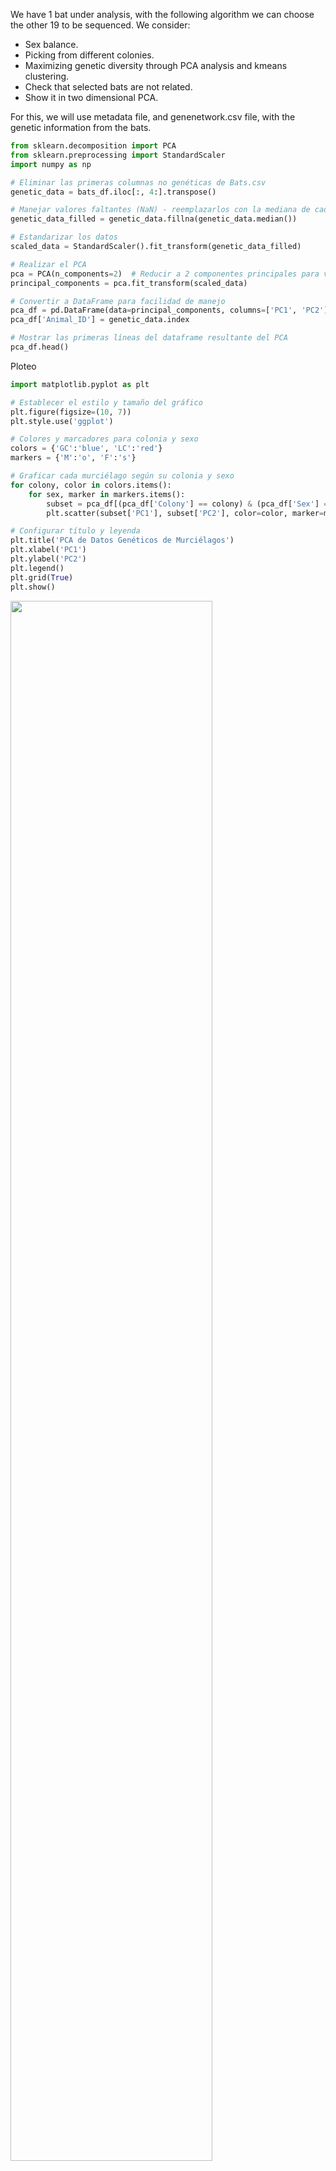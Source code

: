 We have 1 bat under analysis, with the following algorithm we can choose the other 19 to be sequenced. We consider:
 
 - Sex balance.
 - Picking from different colonies.
 - Maximizing genetic diversity through PCA analysis and kmeans clustering.
 - Check that selected bats are not related.
 - Show it in two dimensional PCA.

For this, we will use metadata file, and genenetwork.csv file, with the genetic information from the bats.

```python 
from sklearn.decomposition import PCA
from sklearn.preprocessing import StandardScaler
import numpy as np

# Eliminar las primeras columnas no genéticas de Bats.csv
genetic_data = bats_df.iloc[:, 4:].transpose()

# Manejar valores faltantes (NaN) - reemplazarlos con la mediana de cada columna
genetic_data_filled = genetic_data.fillna(genetic_data.median())

# Estandarizar los datos
scaled_data = StandardScaler().fit_transform(genetic_data_filled)

# Realizar el PCA
pca = PCA(n_components=2)  # Reducir a 2 componentes principales para visualización
principal_components = pca.fit_transform(scaled_data)

# Convertir a DataFrame para facilidad de manejo
pca_df = pd.DataFrame(data=principal_components, columns=['PC1', 'PC2'])
pca_df['Animal_ID'] = genetic_data.index

# Mostrar las primeras líneas del dataframe resultante del PCA
pca_df.head()
```

Ploteo

```python 
import matplotlib.pyplot as plt

# Establecer el estilo y tamaño del gráfico
plt.figure(figsize=(10, 7))
plt.style.use('ggplot')

# Colores y marcadores para colonia y sexo
colors = {'GC':'blue', 'LC':'red'}
markers = {'M':'o', 'F':'s'}

# Graficar cada murciélago según su colonia y sexo
for colony, color in colors.items():
    for sex, marker in markers.items():
        subset = pca_df[(pca_df['Colony'] == colony) & (pca_df['Sex'] == sex)]
        plt.scatter(subset['PC1'], subset['PC2'], color=color, marker=marker, s=50, label=f'{colony}-{sex}')

# Configurar título y leyenda
plt.title('PCA de Datos Genéticos de Murciélagos')
plt.xlabel('PC1')
plt.ylabel('PC2')
plt.legend()
plt.grid(True)
plt.show()
```

<img src="https://github.com/MarsicoFL/batPed/assets/55600771/5072c38c-96ef-4173-b36c-f606f1b6e376" width="80%">

```python 
# Número de murciélagos a seleccionar de cada categoría
num_to_select = 5  # 5 machos y 5 hembras de cada colonia

# Crear un DataFrame vacío para almacenar los murciélagos seleccionados
selected_bats = pd.DataFrame()

# Seleccionar murciélagos de diferentes áreas del gráfico, asegurando el equilibrio de sexo y colonia
for colony in ['GC', 'LC']:
    for sex in ['M', 'F']:
        subset = pca_df[(pca_df['Colony'] == colony) & (pca_df['Sex'] == sex)]
        
        # Seleccionar murciélagos de manera equitativa en el espacio PC1 y PC2
        # Para ello, ordenamos por PC1 y PC2 y seleccionamos de manera intercalada
        subset_sorted = subset.sort_values(by=['PC1', 'PC2'])
        selected_from_subset = subset_sorted.iloc[::len(subset) // num_to_select][:num_to_select]
        
        selected_bats = selected_bats.append(selected_from_subset)

selected_bats.reset_index(drop=True, inplace=True)
selected_bats
```

The selection!

|    |       PC1 |       PC2 | Animal_ID | Colony | Sex | MinimumAgeYrs |
|---:|----------:|----------:|:----------|:-------|:----|--------------:|
|  0 | -23.9876  | -18.286   | GSO-12-p  | GC     | M   | NaN           |
|  1 |  13.498   | -13.1921  | GSO-138-d | GC     | M   | NaN           |
|  2 |  27.143   |  22.4251  | GSO-97-c  | GC     | M   | NaN           |
|  3 |  37.656   |  -4.86746 | GSO-2-h   | GC     | M   | NaN           |
|  4 |  52.8923  | -20.8896  | GSO-63-g  | GC     | M   | NaN           |
|  5 |   2.14418 |   2.47417 | GSO-116-b | GC     | F   | NaN           |
|  6 |  25.0437  |  -3.15348 | GSO-85-f  | GC     | F   | NaN           |
|  7 |  31.3515  | -39.149   | GSO-45-k  | GC     | F   | NaN           |
|  8 |  40.4481  | -30.7723  | GSO-59-c  | GC     | F   | NaN           |
|  9 |  43.2621  |  27.6184  | GSO-58-f  | GC     | F   | NaN           |
| 10 | -53.6469  | -29.3207  | GSO-79-p  | LC     | M   | 5.5589        |
| 11 | -48.7845  |  11.1514  | GSO-129-b | LC     | M   | 8.2411        |
| 12 | -39.8911  |  19.5242  | GSO-90-n  | LC     | M   | 0.720548      |
| 13 | -29.414   |  31.7277  | GSO-133-h | LC     | M   | 2.23562       |
| 14 | -26.9571  |  -9.0733  | GSO-33-k  | LC     | M   | 5.5589        |
| 15 | -50.4741  | -20.2984  | GSO-99-p  | LC     | F   | 3.4           |
| 16 | -33.6347  |  10.1725  | GSO-6-d   | LC     | F   | 1.80822       |
| 17 | -26.4434  | -48.3378  | GSO-112-n | LC     | F   | 6.83836       |
| 18 | -13.7882  | -26.2434  | GSO-70-p  | LC     | F   | 5.27123       |
| 19 |  -1.48976 | -27.0941  | GSO-44-g  | LC     | F   | 4.58904       |

Now we plot it:

```python 
# Establecer el estilo y tamaño del gráfico
plt.figure(figsize=(10, 7))
plt.style.use('default')

# Graficar todos los murciélagos en gris
plt.scatter(pca_df['PC1'], pca_df['PC2'], color='lightgray', label='Not Selected', s=50, alpha=0.7)

# Resaltar los murciélagos seleccionados según su colonia y sexo
english_labels = {'GC': 'GC', 'LC': 'LC', 'M': 'Male', 'F': 'Female'}
for colony, color in colors.items():
    for sex, marker in markers.items():
        subset = selected_bats[(selected_bats['Colony'] == colony) & (selected_bats['Sex'] == sex)]
        plt.scatter(subset['PC1'], subset['PC2'], color=color, marker=marker, s=50, label=f'{english_labels[colony]}-{english_labels[sex]} Selected', edgecolor='black')

# Configurar título y leyenda
plt.title('PCA of Bat Genetic Data (Selected Bats Highlighted)')
plt.xlabel('PC1')
plt.ylabel('PC2')
plt.legend()
plt.grid(True)
plt.show()
```


<img src="https://github.com/MarsicoFL/batPed/assets/55600771/7d6671eb-4b8c-4915-9748-4dee1e5e22a7" width="80%">


We also check it with previously performed clustering:

![Captura desde 2023-11-15 07-36-50](https://github.com/MarsicoFL/batPed/assets/55600771/a24dcf70-1d71-4b86-afae-6d5d22d34fb4)


